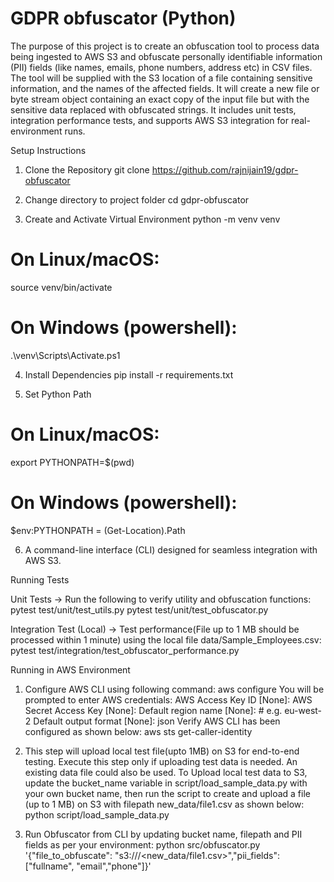# GDPR obfuscator (Python)

The purpose of this project is to create an obfuscation tool to process data being ingested to AWS S3 and obfuscate personally identifiable information (PII) fields (like names, emails, phone numbers, address etc) in CSV files. The tool will be supplied with the S3 location of a file containing sensitive information, and the names of the affected fields. It will create a new file or byte stream object containing an exact copy of the input file but with the sensitive data replaced with obfuscated strings. It includes unit tests, integration performance tests, and supports AWS S3 integration for real-environment runs.

Setup Instructions
1. Clone the Repository
git clone https://github.com/rajnijain19/gdpr-obfuscator

2. Change directory to project folder
cd gdpr-obfuscator

3. Create and Activate Virtual Environment
python -m venv venv
# On Linux/macOS: 
source venv/bin/activate        
# On Windows (powershell): 
.\venv\Scripts\Activate.ps1

4. Install Dependencies
pip install -r requirements.txt

5. Set Python Path
# On Linux/macOS: 
export PYTHONPATH=$(pwd)
# On Windows (powershell): 
$env:PYTHONPATH = (Get-Location).Path

6. A command-line interface (CLI) designed for seamless integration with AWS S3.

Running Tests

Unit Tests ->
Run the following to verify utility and obfuscation functions:
pytest test/unit/test_utils.py
pytest test/unit/test_obfuscator.py

Integration Test (Local) ->
Test performance(File up to 1 MB should be processed within 1 minute) using the local file data/Sample_Employees.csv:
pytest test/integration/test_obfuscator_performance.py

Running in AWS Environment

1. Configure AWS CLI using following command:
aws configure
You will be prompted to enter AWS credentials:
AWS Access Key ID [None]: <your-access-key-id>
AWS Secret Access Key [None]: <your-secret-access-key>
Default region name [None]: <your-default-region> # e.g. eu-west-2
Default output format [None]: json
Verify AWS CLI has been configured as shown below:
aws sts get-caller-identity

2. This step will upload local test file(upto 1MB) on S3 for end-to-end testing. Execute this step only if uploading test data is needed. An existing data file could also be used. To Upload local test data to S3, update the bucket_name variable in script/load_sample_data.py with your own bucket name, then run the script to create and upload a file (up to 1 MB) on S3 with filepath new_data/file1.csv as shown below:
python script/load_sample_data.py

3. Run Obfuscator from CLI by updating bucket name, filepath and PII fields as per your environment:
python src/obfuscator.py '{"file_to_obfuscate": "s3://<your-bucket-name>/<new_data/file1.csv>","pii_fields": ["fullname", "email","phone"]}'



